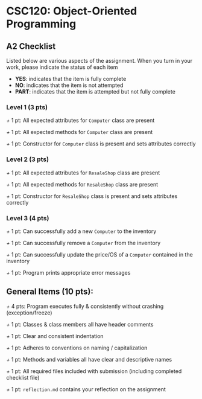 # CSC120: Object-Oriented Programming
## A2 Checklist

Listed below are various aspects of the assignment.  When you turn in your work, please indicate the status of each item

- **YES**: indicates that the item is fully complete
- **NO**: indicates that the item is not attempted
- **PART**: indicates that the item is attempted but not fully complete

### Level 1 (3 pts)

_+_ 1 pt: All expected attributes for `Computer` class are present

_+_ 1 pt: All expected methods for `Computer` class are present

_+_ 1 pt: Constructor for `Computer` class is present and sets attributes correctly

### Level 2 (3 pts)

_+_ 1 pt: All expected attributes for `ResaleShop` class are present

_+_ 1 pt: All expected methods for `ResaleShop` class are present

_+_ 1 pt: Constructor for `ResaleShop` class is present and sets attributes correctly

### Level 3 (4 pts)

_+_ 1 pt: Can successfully add a new `Computer` to the inventory

_+_ 1 pt: Can successfully remove a `Computer` from the inventory

_+_ 1 pt: Can successfully update the price/OS of a `Computer` contained in the inventory

_+_ 1 pt: Program prints appropriate error messages

## General Items (10 pts):

_+_ 4 pts: Program executes fully & consistently without crashing (exception/freeze)

_+_ 1 pt: Classes & class members all have header comments

_+_ 1 pt: Clear and consistent indentation

_+_ 1 pt: Adheres to conventions on naming / capitalization

_+_ 1 pt: Methods and variables all have clear and descriptive names

_+_ 1 pt: All required files included with submission (including completed checklist file)

_+_ 1 pt: `reflection.md` contains your reflection on the assignment
